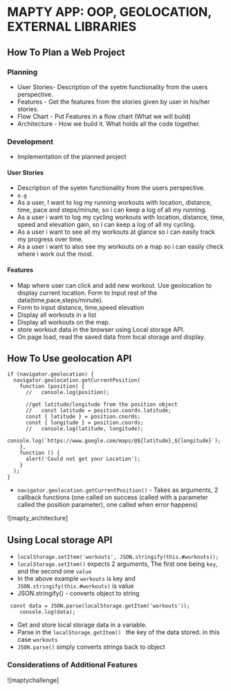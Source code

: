 # MAPTY APP: OOP, GEOLOCATION, EXTERNAL LIBRARIES

## How To Plan a Web Project

### Planning

- User Stories- Description of the syetm functionality from the users perspective.
- Features - Get the features from the stories given by user in his/her stories.
- Flow Chart - Put Features in a flow chart (What we will build)
- Architecture - How we build it. What holds all the code together.

### Development

- Implementation of the planned project

#### User Stories

- Description of the syetm functionality from the users perspective.
- `e.g`
- As a user, I want to log my running workouts with location, distance, time, pace and steps/minute, so i can keep a log of all my running.
- As a user i want to log my cycling workouts with location, distance, time, speed and elevation gain, so i can keep a log of all my cycling.
- As a user i want to see all my workouts at glance so i can easily track my progress over time.
- As a user i want to also see my workouts on a map so i can easily check where i work out the most.

#### Features

- Map where user can click and add new workout. Use geolocation to display current location. Form to Input rest of the data(time,pace,steps/minute).
- Form to input distance, time,speed elevation
- Display all workouts in a list
- Display all workouts on the map.
- store workout data in the browser using Local storage API.
- On page load, read the saved data from local storage and display.

## How To Use geolocation API

```
if (navigator.geolocation) {
  navigator.geolocation.getCurrentPosition(
    function (position) {
      //   console.log(position);

      //get latitude/longitude from the position object
      //   const latitude = position.coords.latitude;
      const { latitude } = position.coords;
      const { longitude } = position.coords;
      //   console.log(latitude, longitude);
      console.log(`https://www.google.com/maps/@${latitude},${longitude}`);
    },
    function () {
      alert('Could not get your Location');
    }
  );
}
```

- `navigator.geolocation.getCurrentPosition()` - Takes as arguments, 2 callback functions (one called on success (called with a parameter called the position parameter), one called when error happens)

![mapty_architecture]

## Using Local storage API

- `localStorage.setItem('workouts', JSON.stringify(this.#workouts));`
- `localStorage.setItem()` expects 2 arguments, The first one being `key`, and the second one `value`
- In the above example `workouts` is key and `JSON.stringify(this.#workouts)` is value
- JSON.stringify() - converts object to string

```
 const data = JSON.parse(localStorage.getItem('workouts'));
    console.log(data);
```

- Get and store local storage data in a variable.
- Parse in the `localStorage.getItem() ` the key of the data stored. in this case `workouts`
- `JSON.parse()` simply converts strings back to object

### Considerations of Additional Features

![maptychallenge]
